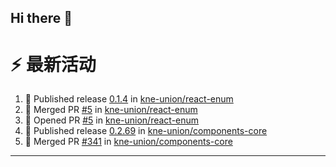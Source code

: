 ## Hi there 👋

<!--

**Here are some ideas to get you started:**

🙋‍♀️ A short introduction - what is your organization all about?
🌈 Contribution guidelines - how can the community get involved?
👩‍💻 Useful resources - where can the community find your docs? Is there anything else the community should know?
🍿 Fun facts - what does your team eat for breakfast?
🧙 Remember, you can do mighty things with the power of [Markdown](https://docs.github.com/github/writing-on-github/getting-started-with-writing-and-formatting-on-github/basic-writing-and-formatting-syntax)
-->


# ⚡ 最新活动

<!--START_SECTION:activity-->
1. 🚀 Published release [0.1.4](https://github.com/kne-union/react-enum/releases/tag/0.1.4) in [kne-union/react-enum](https://github.com/kne-union/react-enum)
2. 🎉 Merged PR [#5](https://github.com/kne-union/react-enum/pull/5) in [kne-union/react-enum](https://github.com/kne-union/react-enum)
3. 💪 Opened PR [#5](https://github.com/kne-union/react-enum/pull/5) in [kne-union/react-enum](https://github.com/kne-union/react-enum)
4. 🚀 Published release [0.2.69](https://github.com/kne-union/components-core/releases/tag/0.2.69) in [kne-union/components-core](https://github.com/kne-union/components-core)
5. 🎉 Merged PR [#341](https://github.com/kne-union/components-core/pull/341) in [kne-union/components-core](https://github.com/kne-union/components-core)
<!--END_SECTION:activity-->

---
